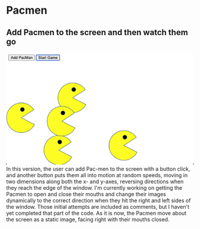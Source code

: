 # Pacmen
## Add Pacmen to the screen and then watch them go <br>
<img src="pacmen.png"><br>
In this version, the user can add Pac-men to the screen with a button click, and another button puts them all into motion at random speeds, moving in two dimensions along both the x- and y-axes, reversing directions when they reach the edge of the window. I'm currently working on getting the Pacmen to open and close their mouths and change their images dynamically to the correct direction when they hit the right and left sides of the window. Those initial attempts are included as comments, but I haven't yet completed that part of the code. As it is now, the Pacmen move about the screen as a static image, facing right with their mouths closed.
